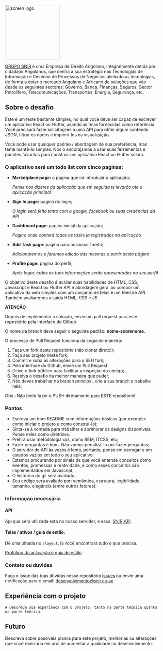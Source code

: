 <img width="179" alt="screen logo" src="https://scontent.flad7-1.fna.fbcdn.net/v/t1.18169-9/11046725_1600039606875872_4680677208469794743_n.jpg?_nc_cat=110&ccb=1-5&_nc_sid=09cbfe&_nc_eui2=AeGIrMeMH3mWJlQNb8Gsbj1HfkmlAI9ovZ5-SaUAj2i9nnftNmpwCdrNcSZpaVLSR607StcOshuh5qLhnW5jrQeH&_nc_ohc=OCycb_aER44AX8ze7-7&_nc_oc=AQn0-mTBLx8LCkbbr605jqngrG43U-Adqz5I0jb-Mj31N2dGf-O13UZT2f7DJ6G04NE&_nc_ht=scontent.flad7-1.fna&oh=d73fc465a7f72e887ad359ecc5175bfb&oe=618E9484">

[GRUPO SNIR](http://snir.co.ao/) é uma Empresa de Direito Angolano, integralmente detida por cidadãos Angolanos, que centra a sua estratégia nas Tecnologias de Informação e Desenho de Processos de Negócios alinhado as tecnologias, de forma a dotar o mercado Angolano e Africano de soluções que vão desde os seguintes sectores: Governo, Banca, Finanças, Seguros, Sector Petrolífero, Telecomunicações, Transportes, Energia, Segurança, etc.

## Sobre o desafio

Este é um teste bastante simples, no qual você deve ser capaz de escrever um aplicativo React ou Flutter, usando as telas fornecidas como referência. Você precisará fazer solicitações a uma API para obter algum conteúdo JSON, filtrar os dados e imprimi-los na visualização.

Você pode usar qualquer padrão / abordagem de sua preferência, mas tente mantê-lo simples. Nós o encorajamos a usar suas ferramentas e pacotes favoritos para construir um aplicativo React ou Flutter sólido.

### O aplicativo será um **todo list** com cinco paginas:

* **Marketplace page:** a pagina que irá introduzir a aplicação;

  _Pense nos dizeres da aplicação que em seguida te levarão até a aplicação principal_

* **Sign In page:** pagina do login;

  _O login será feito tanto com o google, facebook ou suas credências da API_

* **Dashboard page:** pagina inicial da aplicação;

  _Pagina onde conterá todas as tasks já registrados na aplicação_

* **Add Task page:** pagina para adicionar tarefa;

  _Adicionaremos e faremos edição das mesmas a partir desta página_

* **Profile page:** pagina do perfil;

  _Após logar, todas as tuas informações serão apresentadas no seu perfil_


O objetivo deste desafio é avaliar suas habilidades de HTML, CSS, Javascript e React ou Flutter API e abordagem geral ao compor um aplicativo da web simples com um conjunto de telas e um feed de API. Também avaliaremos a saída HTML, CSS e JS.


**ATENÇÃO**

Depois de implementar a solução, envie um pull request para este repositório pela interface do Github.

O nome da branch deve seguir o seguinte padrão: **nome-sobrenome**.

O processo de Pull Request funciona da seguinte maneira:
1. Faça um fork deste repositório (não clonar direto!);
2. Faça seu projeto neste fork;
3. Commit e suba as alterações para o SEU fork;
4. Pela interface do Github, envie um Pull Request'
5. Deixe o fork público para facilitar a inspeção do código;
6. Resolva o desafio da melhor maneira que puder;
7. Não deves trabalhar na branch principal, crie a sua branch e trabalhe nela;


Obs.: Não tente fazer o PUSH diretamente para ESTE repositório!


### Pontos

* Escreva um bom README com informações básicas (por exemplo: como iniciar o projeto e como construí-lo);
* Sinta-se à vontade para trabalhar e aprimorar os designs disponíveis. Pense neles como diretrizes.
* Prefira usar metodologia css, como BEM, ITCSS, etc;
* Fazer perguntas é bom. Não vamos penalizá-lo por fazer perguntas;
* O servidor de API às vezes é lento, portanto, pense em carregar e em estados vazios em todo o seu aplicativo;
* Estamos procurando por sinais de que você entende conceitos como eventos, promessas e reatividade, e como esses conceitos são implementados em Javascript;
* O histórico do git será avaliado;
* Seu código será avaliado por: semântica, estrutura, legibilidade, tamanho, elegância (entre outros fatores);

### Informação necessária

#### API:

Api que será utilizada está no nosso servidor, é essa: [SNIR API]().

#### Telas / ativos / guia de estilo:

Dê uma olhada no `/layout`, lá você encontrará tudo o que precisa.

[Protótipo da aplicação e guia de estilo](https://www.figma.com/file/TVT3dZ8snysCn9XgLmtjJX/SnirTask?node-id=0%3A1)  

### Contato ou duvidas

Faça o issue das tuas dúvidas nesse repositório [issues]() ou envie uma notificação para o email: desenvolvimento@snir.co.ao    


## Experiência com o projeto 
    # Descreva sua experiênca com o projeto, tanto na parte técnica quanto na parte teórica.

## Futuro

Descreva sobre possíveis planos para este projeto, melhorias ou alterações que você realizaria em prol de aumentar a qualidade no desenvolvimento.
